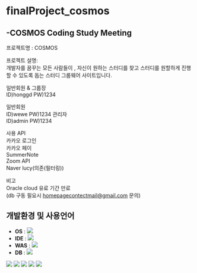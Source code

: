 # finalProject_cosmos

## -**COSMOS** Coding Study Meeting

프로젝트명 : COSMOS

프로젝트 설명: <br>
개발자를 꿈꾸는 모든 사람들이 , 자신이 원하는 스터디를 찾고 스터디를 원할하게 진행할 수 있도록 돕는 스터디 그룹웨어 사이트입니다.

일반회원 & 그룹장 <br>
ID)honggd 
PW)1234

일반회원 <br>
ID)wewe 
PW)1234
관리자 <br>
ID)admin
PW)1234

사용 API<br>
카카오 로그인<br>
카카오 페이<br>
SummerNote<br>
Zoom API<br>
Naver lucy(의존(필터링))<br>

비고 <br>
Oracle cloud 유료 기간 만료<br>
(db 구동 필요시 homepagecontectmail@gmail.com 문의)











## 개발환경 및 사용언어
* **OS** : <img src ="https://img.shields.io/badge/Windows-blue?logo=Windows"/>
* **IDE** : <img src ="https://img.shields.io/badge/spring-white?logo=spring"/>
* **WAS** : <img src ="https://img.shields.io/badge/Apache%20Tomcat-blue?logo=Apache%20Tomcat"/>
* **DB** : <img src ="https://img.shields.io/badge/Oracle-red?logo=Oracle"/>
<img src ="https://img.shields.io/badge/Java-red?logo=Java"/>
<img src ="https://img.shields.io/badge/HTML5-black?logo=HTML5"/>
<img src ="https://img.shields.io/badge/CSS3-black?logo=CSS3"/>
<img src ="https://img.shields.io/badge/JavaScript-blue?logo=JavaScript"/>
<img src ="https://img.shields.io/badge/jQuery-blue?logo=jQuery"/>

